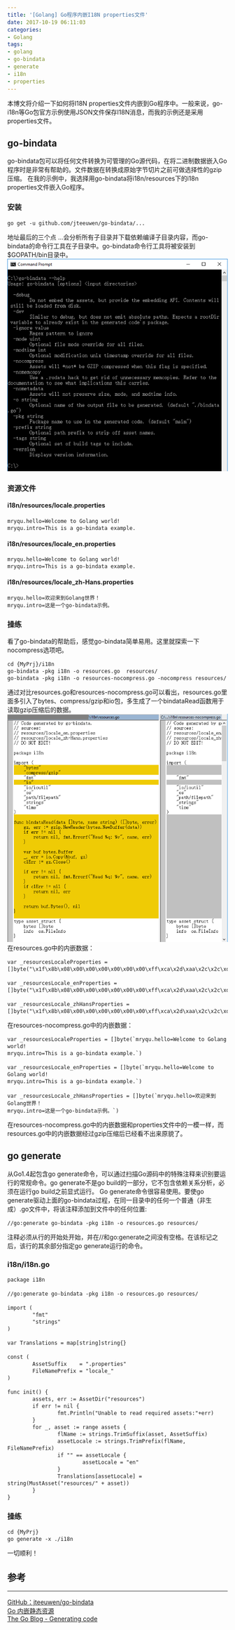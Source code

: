```yaml
---
title: '[Golang] Go程序内嵌I18N properties文件'
date: 2017-10-19 06:11:03
categories: 
- Golang
tags: 
- golang
- go-bindata
- generate
- i18n
- properties
---
```

本博文将介绍一下如何将I18N properties文件内嵌到Go程序中。一般来说，go-i18n等Go包官方示例使用JSON文件保存I18N消息，而我的示例还是采用properties文件。

## go-bindata

go-bindata包可以将任何文件转换为可管理的Go源代码，在将二进制数据嵌入Go程序时是非常有帮助的。文件数据在转换成原始字节切片之前可做选择性的gzip压缩。
在我的示例中，我选择用go-bindata将i18n/resources下的i18n properties文件嵌入Go程序。

### 安装
```
go get -u github.com/jteeuwen/go-bindata/...
```
地址最后的三个点 ...会分析所有子目录并下载依赖编译子目录内容，而go-bindata的命令行工具在子目录中。go-bindata命令行工具将被安装到$GOPATH/bin目录中。
![go-bindata](/images/2017/10/go-bindata.png)
### 资源文件

#### i18n/resources/locale.properties
```
mryqu.hello=Welcome to Golang world!
mryqu.intro=This is a go-bindata example.
```
#### i18n/resources/locale_en.properties
```
mryqu.hello=Welcome to Golang world!
mryqu.intro=This is a go-bindata example.
```
#### i18n/resources/locale_zh-Hans.properties
```
mryqu.hello=欢迎来到Golang世界！
mryqu.intro=这是一个go-bindata示例。
```

### 操练

看了go-bindata的帮助后，感觉go-bindata简单易用。这里就探索一下nocompress选项吧。
```
cd {MyPrj}/i18n
go-bindata -pkg i18n -o resources.go  resources/
go-bindata -pkg i18n -o resources-nocompress.go -nocompress resources/
```
通过对比resources.go和resources-nocompress.go可以看出，resources.go里面多引入了bytes、compress/gzip和io包，多生成了一个bindataRead函数用于读取gzip压缩后的数据。
![go-bindata compress opt](/images/2017/10/go-bindata-compressOpt.png)
在resources.go中的内嵌数据：
```
var _resourcesLocaleProperties = []byte("\x1f\x8b\x08\x00\x00\x00\x00\x00\x00\xff\xca\x2d\xaa\x2c\x2c\xd5\xcb\x48\xcd\xc9\xc9\xb7\x0d\x4f\xcd\x49\xce\xcf\x4d\x55\x28\xc9\x57\x70\xcf\xcf\x49\xcc\x4b\x57\x28\xcf\x2f\xca\x49\x51\xe4\xe5\x82\xa8\xca\xcc\x2b\x29\xca\xb7\x0d\xc9\xc8\x2c\x56\xc8\x2c\x56\x48\x54\x48\xcf\xd7\x4d\xca\xcc\x4b\x49\x2c\x49\x54\x48\xad\x48\xcc\x2d\xc8\x49\xd5\x03\x04\x00\x00\xff\xff\x45\xdc\x42\x7f\x4f\x00\x00\x00")

var _resourcesLocale_enProperties = []byte("\x1f\x8b\x08\x00\x00\x00\x00\x00\x00\xff\xca\x2d\xaa\x2c\x2c\xd5\xcb\x48\xcd\xc9\xc9\xb7\x0d\x4f\xcd\x49\xce\xcf\x4d\x55\x28\xc9\x57\x70\xcf\xcf\x49\xcc\x4b\x57\x28\xcf\x2f\xca\x49\x51\xe4\xe5\x82\xa8\xca\xcc\x2b\x29\xca\xb7\x0d\xc9\xc8\x2c\x56\xc8\x2c\x56\x48\x54\x48\xcf\xd7\x4d\xca\xcc\x4b\x49\x2c\x49\x54\x48\xad\x48\xcc\x2d\xc8\x49\xd5\x03\x04\x00\x00\xff\xff\x45\xdc\x42\x7f\x4f\x00\x00\x00")

var _resourcesLocale_zhHansProperties = []byte("\x1f\x8b\x08\x00\x00\x00\x00\x00\x00\xff\xca\x2d\xaa\x2c\x2c\xd5\xcb\x48\xcd\xc9\xc9\xb7\x7d\xb6\x66\xd1\x8b\xfd\x7d\xcf\xe6\x2e\x7d\xda\xb1\xc1\x3d\x3f\x27\x31\x2f\xfd\xc9\x8e\x69\xcf\xa7\xf6\xbc\xdf\xd3\xc8\xcb\x05\x51\x98\x99\x57\x52\x94\x6f\xfb\x62\xff\xcc\x67\x33\xd6\x3f\xd9\xd1\xf0\x64\xc7\xaa\xf4\x7c\xdd\xa4\xcc\xbc\x94\xc4\x92\xc4\xe7\x4b\x76\x3d\xd9\xd7\xfd\xb8\xa1\x09\x10\x00\x00\xff\xff\xf7\xd1\x50\xc9\x54\x00\x00\x00")
```
在resources-nocompress.go中的内嵌数据：
```
var _resourcesLocaleProperties = []byte(`mryqu.hello=Welcome to Golang world!
mryqu.intro=This is a go-bindata example.`)

var _resourcesLocale_enProperties = []byte(`mryqu.hello=Welcome to Golang world!
mryqu.intro=This is a go-bindata example.`)

var _resourcesLocale_zhHansProperties = []byte(`mryqu.hello=欢迎来到Golang世界！
mryqu.intro=这是一个go-bindata示例。`)
```
在resources-nocompress.go中的内嵌数据和properties文件中的一模一样，而resources.go中的内嵌数据经过gzip压缩后已经看不出来原貌了。

## go generate

从Go1.4起包含go generate命令，可以通过扫描Go源码中的特殊注释来识别要运行的常规命令。go generate不是go build的一部分，它不包含依赖关系分析，必须在运行go build之前显式运行。
Go generate命令很容易使用。要使go generate驱动上面的go-bindata过程，在同一目录中的任何一个普通（非生成）.go文件中，将该注释添加到文件中的任何位置:
```
//go:generate go-bindata -pkg i18n -o resources.go resources/
```
注释必须从行的开始处开始，并在//和go:generate之间没有空格。在该标记之后，该行的其余部分指定go generate运行的命令。

### i18n/i18n.go
```
package i18n

//go:generate go-bindata -pkg i18n -o resources.go resources/

import (
        "fmt"
        "strings"
)

var Translations = map[string]string{}

const (
        AssetSuffix    = ".properties"
        FileNamePrefix = "locale_"
)

func init() {
        assets, err := AssetDir("resources")
        if err != nil {
                fmt.Println("Unable to read required assets:"+err)
        }
        for _, asset := range assets {
                flName := strings.TrimSuffix(asset, AssetSuffix)
                assetLocale := strings.TrimPrefix(flName, FileNamePrefix)
                if "" == assetLocale {
                        assetLocale = "en"
                }
                Translations[assetLocale] = string(MustAsset("resources/" + asset))
        }
}
```

### 操练

```
cd {MyPrj}
go generate -x ./i18n
```
一切顺利！

## 参考

*****
[GitHub：jteeuwen/go-bindata](https://github.com/jteeuwen/go-bindata)  
[Go 内嵌静态资源](https://studygolang.com/articles/5068)  
[The Go Blog - Generating code](https://blog.golang.org/generate)  




